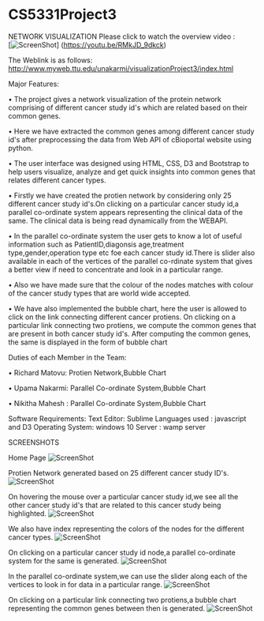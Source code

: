 # CS5331Project3

 NETWORK VISUALIZATION
Please click to watch the overview video :<br>
[![ScreenShot](http://img.youtube.com/vi/RMkJD_9dkck/0.jpg)]
(https://youtu.be/RMkJD_9dkck)

The Weblink is as follows:<br>
http://www.myweb.ttu.edu/unakarmi/visualizationProject3/index.html

Major Features:

•	The project gives a network visualization of the protein network comprising of different cancer study id's which are related based on their common genes.

•	Here we have extracted the common genes among different cancer study id's after preprocessing the data from Web API of cBioportal website using python.

•	The user interface was designed using HTML, CSS, D3 and Bootstrap to help users visualize, analyze and get quick insights into common genes that relates different cancer types.

•	Firstly we have created the protien network by considering only 25 different cancer study id's.On clicking on a particular cancer study id,a parallel co-ordinate system appears representing the clinical data of the same. The clinical data is being read dynamically from the WEBAPI.

•	In the parallel co-ordinate system the user gets to know a lot of useful information such as PatientID,diagonsis age,treatment type,gender,operation type etc foe each cancer study id.There is slider also available in each of the vertices of the parallel co-rdinate system that gives a better view if need to concentrate and look in a particular range.

•	Also we have made sure that the colour of the nodes matches with colour of the cancer study types that are world wide accepted.

•	We have also implemented the bubble chart, here the user is allowed to click on the link connecting different cancer protiens. On clicking on  a particular link connecting two protiens, we compute the common genes that are present in both cancer study id's. After computing the common genes, the same is displayed in the form of bubble chart



Duties of each Member in the Team:

•	Richard Matovu: Protien Network,Bubble Chart

•	Upama Nakarmi:  Parallel Co-ordinate System,Bubble Chart

•	Nikitha Mahesh : Parallel Co-ordinate System,Bubble Chart

Software Requirements:
Text Editor: Sublime
Languages used : javascript and D3
Operating System: windows 10
Server : wamp server

SCREENSHOTS

Home Page 
![ScreenShot](https://github.com/matrich/CS5331Project3/blob/master/new_homepg.PNG)

Protien Network generated based on 25 different cancer study ID's.
![ScreenShot](https://github.com/matrich/CS5331Project3/blob/master/new_protien_network.PNG)

On hovering the mouse over a particular cancer study id,we see all the other cancer study id's that are related to this cancer study being highlighted.
![ScreenShot](https://github.com/matrich/CS5331Project3/blob/master/new_protien_related.png)

We also have index representing the colors of the nodes for the different cancer types.
![ScreenShot](https://github.com/matrich/CS5331Project3/blob/master/index.PNG)

On clicking on a particular cancer study id node,a parallel co-ordinate system for the same is generated.
![ScreenShot](https://github.com/matrich/CS5331Project3/blob/master/new_parallel_coord.PNG)

In the parallel co-ordinate system,we can use the slider along each of the vertices to look in for data in a particular range.
![ScreenShot](https://github.com/matrich/CS5331Project3/blob/master/new_parallel_slider.PNG)

On clicking on a particular link connecting two protiens,a bubble chart representing the common genes between then is generated.
![ScreenShot](https://github.com/matrich/CS5331Project3/blob/master/new_bubble.PNG)

